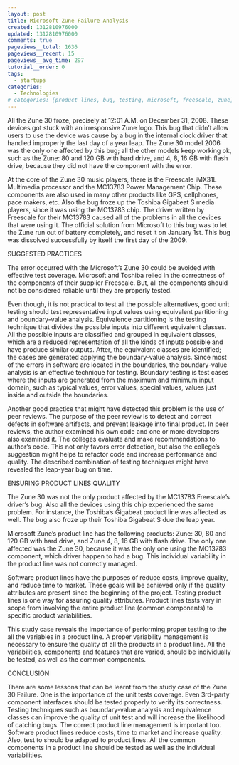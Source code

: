 ```yaml
---
layout: post
title: Microsoft Zune Failure Analysis
created: 1312810976000
updated: 1312810976000
comments: true
pageviews__total: 1636
pageviews__recent: 15
pageviews__avg_time: 297
tutorial__order: 0
tags:
  - startups
categories:
  - Technologies
# categories: [product lines, bug, testing, microsoft, freescale, zune]
---
```

All the Zune 30 froze, precisely at 12:01 A.M. on December 31, 2008. These devices got stuck with an irresponsive Zune logo. This bug that didn’t allow users to use the device was cause by a bug in the internal clock driver that handled improperly the last day of a year leap. The Zune 30 model 2006 was the only one affected by this bug; all the other models keep working ok, such as the Zune: 80 and 120 GB with hard drive, and 4, 8, 16 GB with flash drive, because they did not have the component with the error.

<!--More-->

At the core of the Zune 30 music players, there is the Freescale iMX31L Multimedia processor and the MC13783 Power Management Chip. These components are also used in many other products like GPS, cellphones, pace makers, etc. Also the bug froze up the Toshiba Gigabeat S media players, since it was using the MC13783 chip. The driver written by Freescale for their MC13783 caused all of the problems in all the devices that were using it. The official solution from Microsoft to this bug was to let the Zune run out of battery completely, and reset it on January 1st. This bug was dissolved successfully by itself the first day of the 2009.

SUGGESTED PRACTICES

The error occurred with the Microsoft’s Zune 30 could be avoided with effective test coverage. Microsoft and Toshiba relied in the correctness of the components of their supplier Freescale. But, all the components should not be considered reliable until they are properly tested.

Even though, it is not practical to test all the possible alternatives, good unit testing should test representative input values using equivalent partitioning and boundary-value analysis. Equivalence partitioning is the testing technique that divides the possible inputs into different equivalent classes. All the possible inputs are classified and grouped in equivalent classes, which are a reduced representation of all the kinds of inputs possible and have produce similar outputs. After, the equivalent classes are identified; the cases are generated applying the boundary-value analysis. Since most of the errors in software are located in the boundaries, the boundary-value analysis is an effective technique for testing. Boundary testing is test cases where the inputs are generated from the maximum and minimum input domain, such as typical values, error values, special values, values just inside and outside the boundaries.

Another good practice that might have detected this problem is the use of peer reviews. The purpose of the peer review is to detect and correct defects in software artifacts, and prevent leakage into final product. In peer reviews, the author examined his own code and one or more developers also examined it. The colleges evaluate and make recommendations to author’s code. This not only favors error detection, but also the college’s suggestion might helps to refactor code and increase performance and quality. The described combination of testing techniques might have revealed the leap-year bug on time.

ENSURING PRODUCT LINES QUALITY

The Zune 30 was not the only product affected by the MC13783 Freescale’s driver’s bug. Also all the devices using this chip experienced the same problem. For instance, the Toshiba’s Gigabeat product line was affected as well. The bug also froze up their Toshiba Gigabeat S due the leap year.

Microsoft Zune’s product line has the following products: Zune: 30, 80 and 120 GB with hard drive, and Zune 4, 8, 16 GB with flash drive.  The only one affected was the Zune 30, because it was the only one using the MC13783 component, which driver happen to had a bug. This individual variability in the product line was not correctly managed.

Software product lines have the purposes of reduce costs, improve quality, and reduce time to market. These goals will be achieved only if the quality attributes are present since the beginning of the project. Testing product lines is one way for assuring quality attributes. Product lines tests vary in scope from involving the entire product line (common components) to specific product variabilities.

This study case reveals the importance of performing proper testing to the all the variables in a product line. A proper variability management is necessary to ensure the quality of all the products in a product line. All the variabilities, components and features that are varied, should be individually be tested, as well as the common components.

CONCLUSION

There are some lessons that can be learnt from the study case of the Zune 30 Failure. One is the importance of the unit tests coverage. Even 3rd-party component interfaces should be tested properly to verify its correctness. Testing techniques such as boundary-value analysis and equivalence classes can improve the quality of unit test and will increase the likelihood of catching bugs. The correct product line management is important too. Software product lines reduce costs, time to market and increase quality. Also, test to should be adapted to product lines. All the common components in a product line should be tested as well as the individual variabilities.
